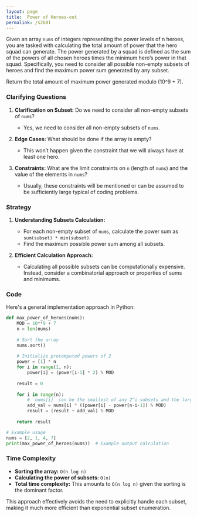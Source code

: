 ```yaml
---
layout: page
title:  Power of Heroes-out
permalink: /s2681
---
```


Given an array `nums` of integers representing the power levels of n heroes, you are tasked with calculating the total amount of power that the hero squad can generate. The power generated by a squad is defined as the sum of the powers of all chosen heroes times the minimum hero’s power in that squad. Specifically, you need to consider all possible non-empty subsets of heroes and find the maximum power sum generated by any subset.

Return the total amount of maximum power generated modulo \(10^9 + 7\).

### Clarifying Questions

1. **Clarification on Subset:** Do we need to consider all non-empty subsets of `nums`?
   - Yes, we need to consider all non-empty subsets of `nums`.

2. **Edge Cases:** What should be done if the array is empty?
   - This won’t happen given the constraint that we will always have at least one hero.

3. **Constraints:** What are the limit constraints on `n` (length of `nums`) and the value of the elements in `nums`?
   - Usually, these constraints will be mentioned or can be assumed to be sufficiently large typical of coding problems.

### Strategy

1. **Understanding Subsets Calculation:** 
    - For each non-empty subset of `nums`, calculate the power sum as `sum(subset) * min(subset)`.
    - Find the maximum possible power sum among all subsets.

2. **Efficient Calculation Approach:**
   - Calculating all possible subsets can be computationally expensive. Instead, consider a combinatorial approach or properties of sums and minimums.
   
### Code

Here's a general implementation approach in Python:

```python
def max_power_of_heroes(nums):
    MOD = 10**9 + 7
    n = len(nums)
    
    # Sort the array
    nums.sort()
    
    # Initialize precomputed powers of 2
    power = [1] * n
    for i in range(1, n):
        power[i] = (power[i-1] * 2) % MOD
    
    result = 0
    
    for i in range(n):
        # `nums[i]` can be the smallest of any 2^i subsets and the largest of 2^(n-i-1) subsets
        add_val = nums[i] * ((power[i] - power[n-i-1]) % MOD)
        result = (result + add_val) % MOD
    
    return result

# Example usage
nums = [2, 1, 4, 7]
print(max_power_of_heroes(nums))  # Example output calculation
```

### Time Complexity

- **Sorting the array:** `O(n log n)`
- **Calculating the power of subsets:** `O(n)`
- **Total time complexity:** This amounts to `O(n log n)` given the sorting is the dominant factor.

This approach effectively avoids the need to explicitly handle each subset, making it much more efficient than exponential subset enumeration.